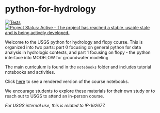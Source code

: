 # python-for-hydrology

[![Tests](https://github.com/DOI-USGS/python-for-hydrology/actions/workflows/test.yaml/badge.svg)](https://github.com/DOI-USGS/python-for-hydrology/actions/workflows/test.yaml)
[![Project Status: Active – The project has reached a stable, usable state and is being actively developed.](https://www.repostatus.org/badges/latest/active.svg)](https://www.repostatus.org/#active)

Welcome to the USGS python for hydrology and flopy course. This is organized into two parts: part 0 focusing on general python for data analysis in hydrologic contexts, and part 1 focusing on flopy - the python interface into MODFLOW for groundwater modeling.

The main curriculum is found in the `notebooks` folder and includes tutorial notebooks and activities.

Click [here](https://doi-usgs.github.io/python-for-hydrology/latest/) to see a rendered version of the course notebooks.

We encourage students to explore these materials for their own study or to reach out to USGS to attend an in-person course.

_For USGS internal use, this is related to IP-162677._

